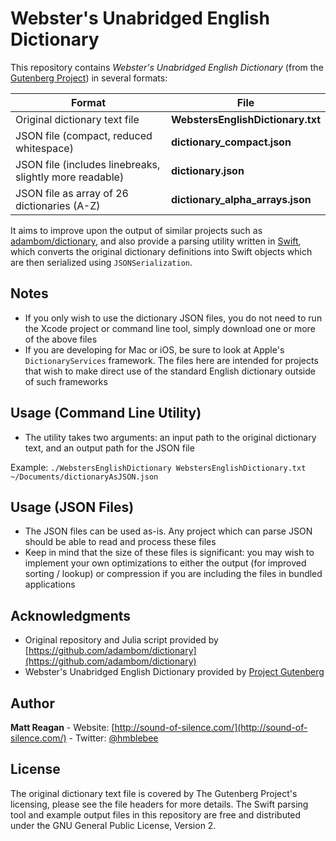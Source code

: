 # Webster's Unabridged English Dictionary

This repository contains *Webster's Unabridged English Dictionary* (from the [Gutenberg Project](https://www.gutenberg.org/)) in several formats:

| Format | File |
| --- | --- |
| Original dictionary text file |**WebstersEnglishDictionary.txt** |
| JSON file (compact, reduced whitespace) | **dictionary_compact.json** |
| JSON file (includes linebreaks, slightly more readable) | **dictionary.json** |
| JSON file as array of 26 dictionaries (A-Z) | **dictionary_alpha_arrays.json** |

It aims to improve upon the output of similar projects such as [adambom/dictionary](https://github.com/adambom/dictionary), and also provide a parsing utility written in [Swift](http://www.apple.com/swift/), which converts the original dictionary definitions into Swift objects which are then serialized using `JSONSerialization`.

## Notes

- If you only wish to use the dictionary JSON files, you do not need to run the Xcode project or command line tool, simply download one or more of the above files
- If you are developing for Mac or iOS, be sure to look at Apple's `DictionaryServices` framework. The files here are intended for projects that wish to make direct use of the standard English dictionary outside of such frameworks

## Usage (Command Line Utility)

- The utility takes two arguments: an input path to the original dictionary text, and an output path for the JSON file

Example: `./WebstersEnglishDictionary WebstersEnglishDictionary.txt ~/Documents/dictionaryAsJSON.json`

## Usage (JSON Files)

- The JSON files can be used as-is. Any project which can parse JSON should be able to read and process these files
- Keep in mind that the size of these files is significant: you may wish to implement your own optimizations to either the output (for improved sorting / lookup) or compression if you are including the files in bundled applications

## Acknowledgments

- Original repository and Julia script provided by [https://github.com/adambom/dictionary](https://github.com/adambom/dictionary)
- Webster's Unabridged English Dictionary provided by [Project Gutenberg](http://www.gutenberg.net/)


## Author

**Matt Reagan** - Website: [http://sound-of-silence.com/](http://sound-of-silence.com/) - Twitter: [@hmblebee](https://twitter.com/hmblebee)


## License

The original dictionary text file is covered by The Gutenberg Project's licensing, please see the file headers for more details. The Swift parsing tool and example output files in this repository are free and distributed under the GNU General Public License, Version 2.
